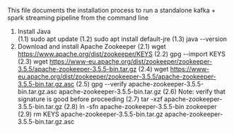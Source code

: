 This file documents the installation process to run a standalone kafka + spark streaming pipeline from the command line
1) Install Java  
(1.1) sudo apt update
(1.2) sudo apt install default-jre
(1.3) java --version
2) Download and install Apache Zookeeper
(2.1) wget https://www.apache.org/dist/zookeeper/KEYS
(2.2) gpg --import KEYS
(2.3) wget https://www-eu.apache.org/dist/zookeeper/zookeeper-3.5.5/apache-zookeeper-3.5.5-bin.tar.gz
(2.4) wget https://www-eu.apache.org/dist/zookeeper/zookeeper-3.5.5/apache-zookeeper-3.5.5-bin.tar.gz.asc
(2.5) gpg --verify apache-zookeeper-3.5.5-bin.tar.gz.asc apache-zookeeper-3.5.5-bin.tar.gz
(2.6) Note: verify that signature is good before proceeding
(2.7) tar -xzf apache-zookeeper-3.5.5-bin.tar.gz
(2.8) ln -sfn apache-zookeeper-3.5.5-bin zookeeper
(2.9) rm KEYS apache-zookeeper-3.5.5-bin.tar.gz apache-zookeeper-3.5.5-bin.tar.gz.asc
